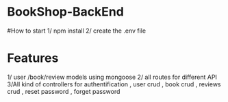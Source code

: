 # BookShop-BackEnd

#How to start
1/ npm install
2/ create the .env file

# Features

1/ user /book/review models using mongoose
2/ all routes for different API
3/All kind of controllers for authentification , user crud , book crud , reviews crud , reset password , forget password
